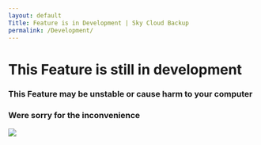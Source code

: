 ```yaml
---
layout: default
Title: Feature is in Development | Sky Cloud Backup
permalink: /Development/
---
```


  <h1> This Feature is still in development </h1>
  <h3> This Feature may be unstable or cause harm to your computer
  </h3>
  <h3> Were sorry for the inconvenience
  </h3>
  <p>
  <img src="https://user-images.githubusercontent.com/100028421/156930861-ad077497-9d74-44b1-b5c8-3019cc19038e.png" />